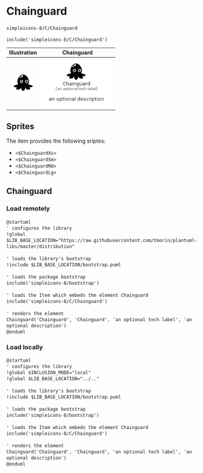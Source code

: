 # Chainguard


```text
simpleicons-8/C/Chainguard
```

```text
include('simpleicons-8/C/Chainguard')
```



| Illustration | Chainguard |
| :---: | :---: |
| ![illustration for Illustration](../../simpleicons-8/C/Chainguard.png) | ![illustration for Chainguard](../../simpleicons-8/C/Chainguard.Local.png) |



## Sprites
The item provides the following sriptes:

- `<$ChainguardXs>`
- `<$ChainguardSm>`
- `<$ChainguardMd>`
- `<$ChainguardLg>`





## Chainguard

### Load remotely
```plantuml
@startuml
' configures the library
!global $LIB_BASE_LOCATION="https://raw.githubusercontent.com/tmorin/plantuml-libs/master/distribution"

' loads the library's bootstrap
!include $LIB_BASE_LOCATION/bootstrap.puml

' loads the package bootstrap
include('simpleicons-8/bootstrap')

' loads the Item which embeds the element Chainguard
include('simpleicons-8/C/Chainguard')

' renders the element
Chainguard('Chainguard', 'Chainguard', 'an optional tech label', 'an optional description')
@enduml
```

### Load locally
```plantuml
@startuml
' configures the library
!global $INCLUSION_MODE="local"
!global $LIB_BASE_LOCATION="../.."

' loads the library's bootstrap
!include $LIB_BASE_LOCATION/bootstrap.puml

' loads the package bootstrap
include('simpleicons-8/bootstrap')

' loads the Item which embeds the element Chainguard
include('simpleicons-8/C/Chainguard')

' renders the element
Chainguard('Chainguard', 'Chainguard', 'an optional tech label', 'an optional description')
@enduml
```

